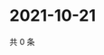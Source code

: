 # 2021-10-21

共 0 条

<!-- BEGIN WEIBO -->
<!-- 最后更新时间 Thu Oct 21 2021 17:00:34 GMT+0800 (China Standard Time) -->

<!-- END WEIBO -->
